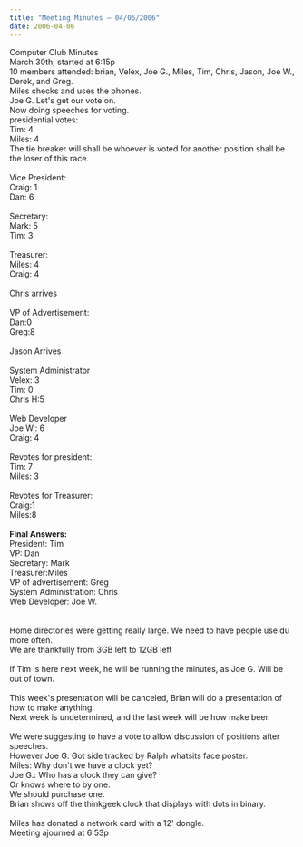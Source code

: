 ```yaml
---
title: "Meeting Minutes – 04/06/2006"
date: 2006-04-06
---
```

Computer Club Minutes<br>
March 30th, started at 6:15p<br>
10 members attended: brian, Velex, Joe G., Miles, Tim, Chris, Jason, Joe W., Derek, and Greg.<br>
Miles checks and uses the phones.<br>
Joe G. Let's get our vote on.<br>
Now doing speeches for voting.<br>
presidential votes:<br>
Tim: 4<br>
Miles: 4<br>
The tie breaker will shall be whoever is voted for another position shall be the loser of this 
race.<br>
<br>
Vice President:<br>
Craig: 1<br>
Dan: 6<br>
<br>
Secretary:<br>
Mark: 5<br>
Tim: 3<br>
<br>
Treasurer:<br>
Miles: 4<br>
Craig: 4<br>
<br>
Chris arrives<br>
<br>
VP of Advertisement:<br>
Dan:0<br>
Greg:8<br>
<br>
Jason Arrives<br>
<br>
System Administrator<br>
Velex: 3<br>
Tim: 0<br>
Chris H:5<br>
<br>
Web Developer<br>
Joe W.: 6<br>
Craig: 4<br>
<br>
Revotes for president:<br>
Tim: 7<br>
Miles: 3<br>
<br>
Revotes for Treasurer:<br>
Craig:1<br>
Miles:8<br>
<br>
<b>Final Answers:</b><br>
President: Tim<br>
VP: Dan<br>
Secretary: Mark<br>
Treasurer:Miles<br>
VP of advertisement: Greg<br>
System Administration: Chris<br>
Web Developer: Joe W.<br>
<br>
<br>
Home directories were getting really large. We need to have people use du more often.<br>
We are thankfully from 3GB left to 12GB left<br>
<br>
If Tim is here next week, he will be running the minutes, as Joe G. Will be out of town.<br>
<br>
This week's presentation will be canceled, Brian will do a presentation of how to make anything.<br>
Next week is undetermined, and the last week will be how make beer.<br>
<br>
We were suggesting to have a vote to allow discussion of positions after speeches.<br>
However Joe G. Got side tracked by Ralph whatsits face poster.<br>
Miles: Why don't we have a clock yet?<br>
Joe G.: Who has a clock they can give?<br>
Or knows where to by one.<br>
We should purchase one.<br>
Brian shows off the thinkgeek clock that displays with dots in binary.<br>
<br>
Miles has donated a network card with a 12' dongle.<br>
Meeting ajourned at 6:53p<br>
<br>

